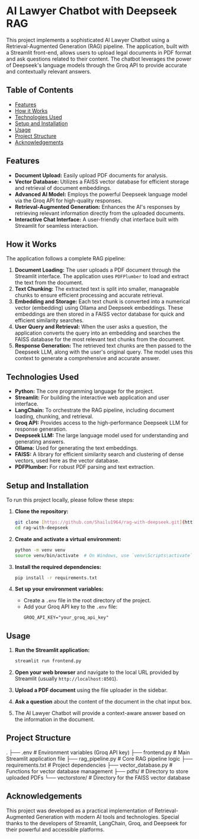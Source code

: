 # AI Lawyer Chatbot with Deepseek RAG

This project implements a sophisticated AI Lawyer Chatbot using a Retrieval-Augmented Generation (RAG) pipeline. The application, built with a Streamlit front-end, allows users to upload legal documents in PDF format and ask questions related to their content. The chatbot leverages the power of Deepseek's language models through the Groq API to provide accurate and contextually relevant answers.

## Table of Contents

- [Features](#features)
- [How it Works](#how-it-works)
- [Technologies Used](#technologies-used)
- [Setup and Installation](#setup-and-installation)
- [Usage](#usage)
- [Project Structure](#project-structure)
- [Acknowledgements](#acknowledgements)

## Features

* **Document Upload:** Easily upload PDF documents for analysis.
* **Vector Database:** Utilizes a FAISS vector database for efficient storage and retrieval of document embeddings.
* **Advanced AI Model:** Employs the powerful Deepseek language model via the Groq API for high-quality responses.
* **Retrieval-Augmented Generation:** Enhances the AI's responses by retrieving relevant information directly from the uploaded documents.
* **Interactive Chat Interface:** A user-friendly chat interface built with Streamlit for seamless interaction.

## How it Works

The application follows a complete RAG pipeline:

1.  **Document Loading:** The user uploads a PDF document through the Streamlit interface. The application uses `PDFPlumber` to load and extract the text from the document.
2.  **Text Chunking:** The extracted text is split into smaller, manageable chunks to ensure efficient processing and accurate retrieval.
3.  **Embedding and Storage:** Each text chunk is converted into a numerical vector (embedding) using Ollama and Deepseek embeddings. These embeddings are then stored in a FAISS vector database for quick and efficient similarity searches.
4.  **User Query and Retrieval:** When the user asks a question, the application converts the query into an embedding and searches the FAISS database for the most relevant text chunks from the document.
5.  **Response Generation:** The retrieved text chunks are then passed to the Deepseek LLM, along with the user's original query. The model uses this context to generate a comprehensive and accurate answer.

## Technologies Used

* **Python:** The core programming language for the project.
* **Streamlit:** For building the interactive web application and user interface.
* **LangChain:** To orchestrate the RAG pipeline, including document loading, chunking, and retrieval.
* **Groq API:** Provides access to the high-performance Deepseek LLM for response generation.
* **Deepseek LLM:** The large language model used for understanding and generating answers.
* **Ollama:** Used for generating the text embeddings.
* **FAISS:** A library for efficient similarity search and clustering of dense vectors, used here as the vector database.
* **PDFPlumber:** For robust PDF parsing and text extraction.

## Setup and Installation

To run this project locally, please follow these steps:

1.  **Clone the repository:**
    ```bash
    git clone [https://github.com/Shailu1964/rag-with-deepseek.git](https://github.com/Shailu1964/rag-with-deepseek.git)
    cd rag-with-deepseek
    ```

2.  **Create and activate a virtual environment:**
    ```bash
    python -m venv venv
    source venv/bin/activate  # On Windows, use `venv\Scripts\activate`
    ```

3.  **Install the required dependencies:**
    ```bash
    pip install -r requirements.txt
    ```

4.  **Set up your environment variables:**
    * Create a `.env` file in the root directory of the project.
    * Add your Groq API key to the `.env` file:
        ```
        GROQ_API_KEY="your_groq_api_key"
        ```

## Usage

1.  **Run the Streamlit application:**
    ```bash
    streamlit run frontend.py
    ```

2.  **Open your web browser** and navigate to the local URL provided by Streamlit (usually `http://localhost:8501`).

3.  **Upload a PDF document** using the file uploader in the sidebar.

4.  **Ask a question** about the content of the document in the chat input box.

5.  The AI Lawyer Chatbot will provide a context-aware answer based on the information in the document.

## Project Structure
.
├── .env                  # Environment variables (Groq API key)
├── frontend.py           # Main Streamlit application file
├── rag_pipeline.py       # Core RAG pipeline logic
├── requirements.txt      # Project dependencies
├── vector_database.py    # Functions for vector database management
├── pdfs/                 # Directory to store uploaded PDFs
└── vectorstore/          # Directory for the FAISS vector database

## Acknowledgements

This project was developed as a practical implementation of Retrieval-Augmented Generation with modern AI tools and technologies. Special thanks to the developers of Streamlit, LangChain, Groq, and Deepseek for their powerful and accessible platforms.

